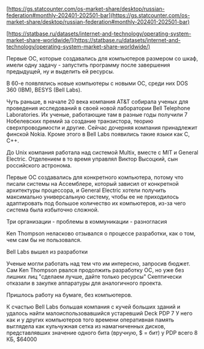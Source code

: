 [https://gs.statcounter.com/os-market-share/desktop/russian-federation#monthly-202401-202501-bar](https://gs.statcounter.com/os-market-share/desktop/russian-federation#monthly-202401-202501-bar)

[https://statbase.ru/datasets/internet-and-technology/operating-system-market-share-worldwide/](https://statbase.ru/datasets/internet-and-technology/operating-system-market-share-worldwide/)


Первые ОС, которые создавались для компьютеров размером со шкаф, имели одну задачу - запустить программу после завершения предыдущей, ну и выделить ей ресурсы.

В 60-е появлялись новые компьютеры с новыми ОС, среди них DOS 360 (IBM), BESYS (Bell Labs).

Чуть раньше, в начале 20 века компания AT&T собирала ученых для проведения исследований в своей новой лаборатории Bell Telephone Laboratories. Их ученые, работающие там в разные годы получили 7 Нобелевских премий за создание транзистора, теорию сверхпроводимости и другие. Сейчас дочерняя компания принадлежит финской Nokia. Кроме этого в Bell Labs появились такие языки как C, C++.

До Unix компания работала над системой Multix, вместе с MIT и General Electric. Отделением в то время управлял Виктор Высоцкий, сын российского астронома.

Первые ОС создавались для конкретного компьютера, потому что писали системы на Ассемблере, который зависил от конкретной архитектуры процессора, и General Electric хотели получить максимально универсальную систему, чтобы ее не приходилось адаптировать под большое количество их компьютеров, из-за чего система была избыточно сложной.

Три организации - проблемы в коммуникации - разногласия

Ken Thompson неласково отзывался о процессе разработки, как о том, чем сам бы не пользовался.

Bell Labs вышел из разработки

Ученые могли работать над тем что им интересно, запросив бюджет.
Сам Ken Thompson рвался продолжить разработку ОС, но уже без лишних лиц
"сделаем лучше, дайте только ресурсы"
Скептически отказали в закупке аппаратуры для аналогичного проекта.

Пришлось работу на бумаге, без компьютеров.

К счастью Bell Labs большая компания с кучей больших зданий и удалось найти малоиспользовавшийся устаревший Deck PDP 7
У него как и у других компьютеров того времени оперативная память выглядела как кульчужная сетка из намагниченных дисков, представлявших значение одного бита (вручную, $ = бит)
у PDP всего 8 КБ, $64000

